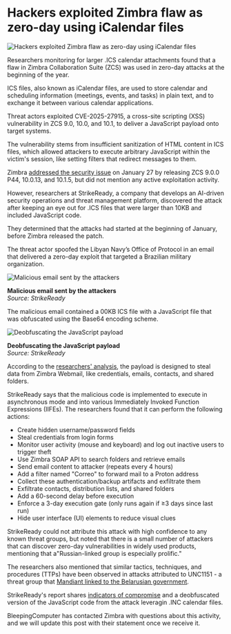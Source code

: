 # Hackers exploited Zimbra flaw as zero-day using iCalendar files

![Hackers exploited Zimbra flaw as zero-day using iCalendar files](https://www.bleepstatic.com/content/hl-images/2024/10/21/email.jpg)

Researchers monitoring for larger .ICS calendar attachments found that a flaw in Zimbra Collaboration Suite (ZCS) was used in zero-day attacks at the beginning of the year.

ICS files, also known as iCalendar files, are used to store calendar and scheduling information (meetings, events, and tasks) in plain text, and to exchange it between various calendar applications.

Threat actors exploited CVE-2025-27915, a cross-site scripting (XSS) vulnerability in ZCS 9.0, 10.0, and 10.1, to deliver a JavaScript payload onto target systems.

The vulnerability stems from insufficient sanitization of HTML content in ICS files, which allowed attackers to execute arbitrary JavaScript within the victim's session, like setting filters that redirect messages to them.

Zimbra [addressed the security issue](http://wiki.zimbra.com/wiki/Zimbra%5FReleases/10.1.5#Security%5FFixes) on January 27 by releasing ZCS 9.0.0 P44, 10.0.13, and 10.1.5, but did not mention any active exploitation activity.

However, researchers at StrikeReady, a company that develops an AI-driven security operations and threat management platform, discovered the attack after keeping an eye out for .ICS files that were larger than 10KB and included JavaScript code.

They determined that the attacks had started at the beginning of January, before Zimbra released the patch.

The threat actor spoofed the Libyan Navy’s Office of Protocol in an email that delivered a zero-day exploit that targeted a Brazilian military organization.

![Malicious email sent by the attackers](https://www.bleepstatic.com/images/news/u/1220909/2025/October/emnail.jpg)

**Malicious email sent by the attackers**  
_Source: StrikeReady_

The malicious email contained a 00KB ICS file with a JavaScript file that was obfuscated using the Base64 encoding scheme.

![Deobfuscating the JavaScript payload](https://www.bleepstatic.com/images/news/u/1220909/2025/October/js.jpg)

**Deobfuscating the JavaScript payload**  
_Source: StrikeReady_

According to the [researchers' analysis](https://strikeready.com/blog/0day-ics-attack-in-the-wild/), the payload is designed to steal data from Zimbra Webmail, like credentials, emails, contacts, and shared folders.

StrikeReady says that the malicious code is implemented to execute in asynchronous mode and into various Immediately Invoked Function Expressions (IIFEs). The researchers found that it can perform the following actions:

* Create hidden username/password fields
* Steal credentials from login forms
* Monitor user activity (mouse and keyboard) and log out inactive users to trigger theft
* Use Zimbra SOAP API to search folders and retrieve emails
* Send email content to attacker (repeats every 4 hours)
* Add a filter named "Correo" to forward mail to a Proton address
* Collect these authentication/backup artifacts and exfiltrate them
* Exfiltrate contacts, distribution lists, and shared folders
* Add a 60-second delay before execution
* Enforce a 3-day execution gate (only runs again if ≥3 days since last run)
* Hide user interface (UI) elements to reduce visual clues

StrikeReady could not attribute this attack with high confidence to any known threat groups, but noted that there is a small number of attackers that can discover zero-day vulnerabilities in widely used products, mentioning that a"Russian-linked group is especially prolific."

The researchers also mentioned that similar tactics, techniques, and procedures (TTPs) have been observed in attacks attributed to UNC1151 - a threat group that [Mandiant linked to the Belarusian government](https://cloud.google.com/blog/topics/threat-intelligence/unc1151-linked-to-belarus-government/).

StrikeReady's report shares [indicators of compromise](http://github.com/StrikeReady-Inc/research/tree/main/2025-09-29%20ics%200day) and a deobfuscated version of the JavaScript code from the attack leveragin .INC calendar files.

BleepingComputer has contacted Zimbra with questions about this activity, and we will update this post with their statement once we receive it.